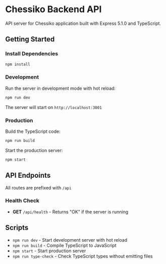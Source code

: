 # Chessiko Backend API

API server for Chessiko application built with Express 5.1.0 and TypeScript.

## Getting Started

### Install Dependencies

```bash
npm install
```

### Development

Run the server in development mode with hot reload:

```bash
npm run dev
```

The server will start on `http://localhost:3001`

### Production

Build the TypeScript code:

```bash
npm run build
```

Start the production server:

```bash
npm start
```

## API Endpoints

All routes are prefixed with `/api`

### Health Check

- **GET** `/api/health` - Returns "OK" if the server is running

## Scripts

- `npm run dev` - Start development server with hot reload
- `npm run build` - Compile TypeScript to JavaScript
- `npm start` - Start production server
- `npm run type-check` - Check TypeScript types without emitting files
